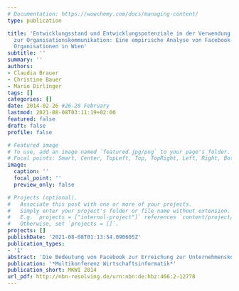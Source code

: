 ```yaml
---
# Documentation: https://wowchemy.com/docs/managing-content/
type: publication

title: 'Entwicklungsstand und Entwicklungspotenziale in der Verwendung von Facebook
  zur Organisationskommunikation: Eine empirische Analyse von Facebook-Präsenzen sozialwirtschaftlicher
  Organisationen in Wien'
subtitle: ''
summary: ''
authors:
- Claudia Brauer
- Christine Bauer
- Mario Dirlinger
tags: []
categories: []
date: 2014-02-26 #26-28 February
lastmod: 2021-08-08T03:11:19+02:00
featured: false
draft: false
profile: false

# Featured image
# To use, add an image named `featured.jpg/png` to your page's folder.
# Focal points: Smart, Center, TopLeft, Top, TopRight, Left, Right, BottomLeft, Bottom, BottomRight.
image:
  caption: ''
  focal_point: ''
  preview_only: false

# Projects (optional).
#   Associate this post with one or more of your projects.
#   Simply enter your project's folder or file name without extension.
#   E.g. `projects = ["internal-project"]` references `content/project/deep-learning/index.md`.
#   Otherwise, set `projects = []`.
projects: []
publishDate: '2021-08-08T01:13:54.090605Z'
publication_types:
- '1'
abstract: 'Die Bedeutung von Facebook zur Erreichung zur Unternehmenskommunikation ist bei gewinnorientierten Unternehmen wissenschaftlich im Fokus. Die Nutzung von Facebook in sozialwirtschaftlichen Organisationen ist im Gegensatz dazu bisher kaum erforscht und für den deutschsprachigen Raum liegt derzeit keine wissenschaftliche Studie vor. Um diese Forschungslücke zu schließen, wurde eine empirische Studie auf Basis einer Vollerhebung unter 517 sozialwirtschaftlichen Organisationen in Wien im Zeitraum von Januar bis Juli 2012 durchgeführt. Die Untersuchungsergebnisse veranschaulichen, dass sozialwirtschaftliche Organisationen Facebook nur wenig zur Organisationkommunikation einsetzen und viele Entwicklungspotentiale nicht ausgeschöpft werden.'
publication: '*Multikonferenz Wirtschaftsinformatik*'
publication_short: MKWI 2014
url_pdf: http://nbn-resolving.de/urn:nbn:de:hbz:466:2-12778
---
```

